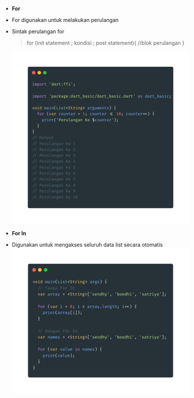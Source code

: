 - **For**

* For digunakan untuk melakukan perulangan
* Sintak perulangan for

  > for (init statement ; kondisi ; post statement){
  > //blok perulangan
  > }

  ![For loop](images/for_loop.png)

* **For In**
* Digunakan untuk mengakses seluruh data list secara otomatis
  ![For In](images/for_in.png)
